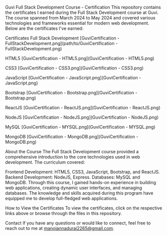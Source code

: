 Guvi Full Stack Development Course - Certification
This repository contains the certificates I earned during the Full Stack Development course at Guvi. The course spanned from March 2024 to May 2024 and covered various technologies and frameworks essential for modern web development. Below are the certificates I've earned:

Certificates
Full Stack Development
[GuviCertification - FullStackDevelopment.png](path/to/GuviCertification - FullStackDevelopment.png)

HTML5
[GuviCertification - HTML5.png](GuviCertification - HTML5.png)

CSS3
[GuviCertification - CSS3.png](GuviCertification - CSS3.png)

JavaScript
[GuviCertification - JavaScript.png](GuviCertification - JavaScript.png)

Bootstrap
[GuviCertification - Bootstrap.png](GuviCertification - Bootstrap.png)

ReactJS
[GuviCertification - ReactJS.png](GuviCertification - ReactJS.png)

NodeJS
[GuviCertification - NodeJS.png](GuviCertification - NodeJS.png)

MySQL
[GuviCertification - MYSQL.png](GuviCertification - MYSQL.png)

MongoDB
[GuviCertification - MongoDB.png](GuviCertification - MongoDB.png)

About the Course
The Full Stack Development course provided a comprehensive introduction to the core technologies used in web development. The curriculum covered:

Frontend Development: HTML5, CSS3, JavaScript, Bootstrap, and ReactJS.
Backend Development: NodeJS, Express.
Databases: MySQL and MongoDB.
Through this course, I gained hands-on experience in building web applications, creating dynamic user interfaces, and managing databases. The knowledge and skills acquired during this program have equipped me to develop full-fledged web applications.

How to View the Certificates
To view the certificates, click on the respective links above or browse through the files in this repository.

Contact
If you have any questions or would like to connect, feel free to reach out to me at manojannadurai2265@gmail.com.
